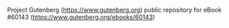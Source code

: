 Project Gutenberg (https://www.gutenberg.org) public repository for eBook #60143 (https://www.gutenberg.org/ebooks/60143)
